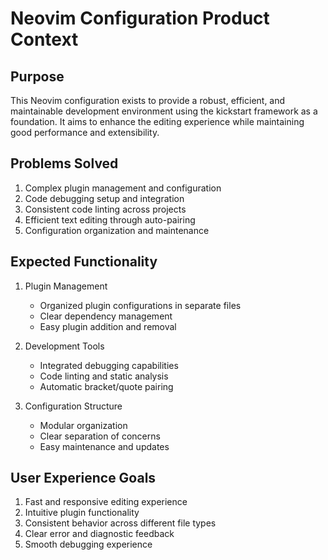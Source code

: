 # Neovim Configuration Product Context

## Purpose
This Neovim configuration exists to provide a robust, efficient, and maintainable development environment using the kickstart framework as a foundation. It aims to enhance the editing experience while maintaining good performance and extensibility.

## Problems Solved
1. Complex plugin management and configuration
2. Code debugging setup and integration
3. Consistent code linting across projects
4. Efficient text editing through auto-pairing
5. Configuration organization and maintenance

## Expected Functionality
1. Plugin Management
   - Organized plugin configurations in separate files
   - Clear dependency management
   - Easy plugin addition and removal

2. Development Tools
   - Integrated debugging capabilities
   - Code linting and static analysis
   - Automatic bracket/quote pairing

3. Configuration Structure
   - Modular organization
   - Clear separation of concerns
   - Easy maintenance and updates

## User Experience Goals
1. Fast and responsive editing experience
2. Intuitive plugin functionality
3. Consistent behavior across different file types
4. Clear error and diagnostic feedback
5. Smooth debugging experience
